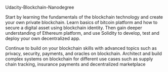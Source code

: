 Udacity-Blockchain-Nanodegree

Start by learning the fundamentals of the blockchain technology and create your own private blockchain. Learn basics of bitcoin platform and how to secure a digital asset using blockchain identity. Then gain deeper understanding of Ethereum platform, and use Solidity to develop, test and deploy your own decentralized app.

Continue to build on your blockchain skills with advanced topics such as privacy, security, payments, and oracles on blockchain. Architect and build complex systems on blockchain for different use cases such as supply chain tracking, insurance payments and decentralized marketplace
